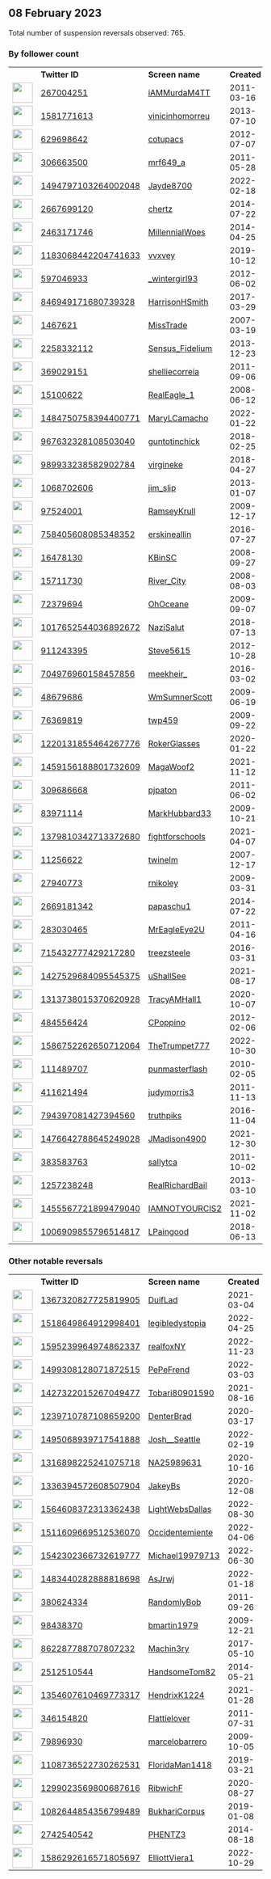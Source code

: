 
## 08 February 2023
Total number of suspension reversals observed: 765.

### By follower count
<table><tr><th></th><th align="left">Twitter ID</th><th align="left">Screen name</th>
<th align="left">Created</th><th align="left">Status</th><th align="left">Suspended</th><th align="left">Followers</th>
<tr><td><a href="https://pbs.twimg.com/profile_images/1366039984189427715/PE--JZik_normal.jpg"><img src="https://pbs.twimg.com/profile_images/1366039984189427715/PE--JZik_normal.jpg" width="40px" height="40px" align="center"/></a></td><td><a href="https://twitter.com/intent/user?user_id=267004251">267004251</a></td><td><a href="https://twitter.com/iAMMurdaM4TT">iAMMurdaM4TT</a></td><td>2011-03-16</td><td align="center"></td><td>2023-01-28</td><td>157015</td></tr>
<tr><td><a href="https://pbs.twimg.com/profile_images/1643640455270105088/eX0kzWMJ_normal.jpg"><img src="https://pbs.twimg.com/profile_images/1643640455270105088/eX0kzWMJ_normal.jpg" width="40px" height="40px" align="center"/></a></td><td><a href="https://twitter.com/intent/user?user_id=1581771613">1581771613</a></td><td><a href="https://twitter.com/vinicinhomorreu">vinicinhomorreu</a></td><td>2013-07-10</td><td align="center">🔒</td><td></td><td>81679</td></tr>
<tr><td><a href="https://pbs.twimg.com/profile_images/1534905804368879621/R5xYZeL5_normal.jpg"><img src="https://pbs.twimg.com/profile_images/1534905804368879621/R5xYZeL5_normal.jpg" width="40px" height="40px" align="center"/></a></td><td><a href="https://twitter.com/intent/user?user_id=629698642">629698642</a></td><td><a href="https://twitter.com/cotupacs">cotupacs</a></td><td>2012-07-07</td><td align="center"></td><td>2022-08-14</td><td>49010</td></tr>
<tr><td><a href="https://pbs.twimg.com/profile_images/1642063675371687937/27ZP5gDf_normal.jpg"><img src="https://pbs.twimg.com/profile_images/1642063675371687937/27ZP5gDf_normal.jpg" width="40px" height="40px" align="center"/></a></td><td><a href="https://twitter.com/intent/user?user_id=306663500">306663500</a></td><td><a href="https://twitter.com/mrf649_a">mrf649_a</a></td><td>2011-05-28</td><td align="center"></td><td></td><td>43865</td></tr>
<tr><td><a href="https://pbs.twimg.com/profile_images/1624579047811608577/9dZKRs2a_normal.jpg"><img src="https://pbs.twimg.com/profile_images/1624579047811608577/9dZKRs2a_normal.jpg" width="40px" height="40px" align="center"/></a></td><td><a href="https://twitter.com/intent/user?user_id=1494797103264002048">1494797103264002048</a></td><td><a href="https://twitter.com/Jayde8700">Jayde8700</a></td><td>2022-02-18</td><td align="center"></td><td>2022-06-06</td><td>32466</td></tr>
<tr><td><a href="https://pbs.twimg.com/profile_images/1390270161563815938/Ph33aNfD_normal.jpg"><img src="https://pbs.twimg.com/profile_images/1390270161563815938/Ph33aNfD_normal.jpg" width="40px" height="40px" align="center"/></a></td><td><a href="https://twitter.com/intent/user?user_id=2667699120">2667699120</a></td><td><a href="https://twitter.com/chertz">chertz</a></td><td>2014-07-22</td><td align="center"></td><td>2023-02-05</td><td>24198</td></tr>
<tr><td><a href="https://pbs.twimg.com/profile_images/1000504124776112130/1cTly-LX_normal.jpg"><img src="https://pbs.twimg.com/profile_images/1000504124776112130/1cTly-LX_normal.jpg" width="40px" height="40px" align="center"/></a></td><td><a href="https://twitter.com/intent/user?user_id=2463171746">2463171746</a></td><td><a href="https://twitter.com/MillennialWoes">MillennialWoes</a></td><td>2014-04-25</td><td align="center"></td><td></td><td>23117</td></tr>
<tr><td><a href="https://pbs.twimg.com/profile_images/1563737006538203136/QHOGmVEI_normal.jpg"><img src="https://pbs.twimg.com/profile_images/1563737006538203136/QHOGmVEI_normal.jpg" width="40px" height="40px" align="center"/></a></td><td><a href="https://twitter.com/intent/user?user_id=1183068442204741633">1183068442204741633</a></td><td><a href="https://twitter.com/vvxvey">vvxvey</a></td><td>2019-10-12</td><td align="center"></td><td>2022-09-26</td><td>20273</td></tr>
<tr><td><a href="https://pbs.twimg.com/profile_images/1649075751633780736/NYmwndl3_normal.jpg"><img src="https://pbs.twimg.com/profile_images/1649075751633780736/NYmwndl3_normal.jpg" width="40px" height="40px" align="center"/></a></td><td><a href="https://twitter.com/intent/user?user_id=597046933">597046933</a></td><td><a href="https://twitter.com/_wintergirl93">_wintergirl93</a></td><td>2012-06-02</td><td align="center"></td><td></td><td>18982</td></tr>
<tr><td><a href="https://pbs.twimg.com/profile_images/1623500343177871361/JkWirMVK_normal.jpg"><img src="https://pbs.twimg.com/profile_images/1623500343177871361/JkWirMVK_normal.jpg" width="40px" height="40px" align="center"/></a></td><td><a href="https://twitter.com/intent/user?user_id=846949171680739328">846949171680739328</a></td><td><a href="https://twitter.com/HarrisonHSmith">HarrisonHSmith</a></td><td>2017-03-29</td><td align="center"></td><td></td><td>18875</td></tr>
<tr><td><a href="https://pbs.twimg.com/profile_images/905315755654307840/3u0xlJ2K_normal.jpg"><img src="https://pbs.twimg.com/profile_images/905315755654307840/3u0xlJ2K_normal.jpg" width="40px" height="40px" align="center"/></a></td><td><a href="https://twitter.com/intent/user?user_id=1467621">1467621</a></td><td><a href="https://twitter.com/MissTrade">MissTrade</a></td><td>2007-03-19</td><td align="center"></td><td>2022-04-14</td><td>17209</td></tr>
<tr><td><a href="https://pbs.twimg.com/profile_images/1205691572844728320/hBOBahD8_normal.jpg"><img src="https://pbs.twimg.com/profile_images/1205691572844728320/hBOBahD8_normal.jpg" width="40px" height="40px" align="center"/></a></td><td><a href="https://twitter.com/intent/user?user_id=2258332112">2258332112</a></td><td><a href="https://twitter.com/Sensus_Fidelium">Sensus_Fidelium</a></td><td>2013-12-23</td><td align="center"></td><td>2022-05-05</td><td>14037</td></tr>
<tr><td><a href="https://pbs.twimg.com/profile_images/1396948671539945479/j6XcdOqq_normal.jpg"><img src="https://pbs.twimg.com/profile_images/1396948671539945479/j6XcdOqq_normal.jpg" width="40px" height="40px" align="center"/></a></td><td><a href="https://twitter.com/intent/user?user_id=369029151">369029151</a></td><td><a href="https://twitter.com/shelliecorreia">shelliecorreia</a></td><td>2011-09-06</td><td align="center"></td><td>2022-08-17</td><td>13098</td></tr>
<tr><td><a href="https://pbs.twimg.com/profile_images/1625599755953774605/AdQxnJYN_normal.jpg"><img src="https://pbs.twimg.com/profile_images/1625599755953774605/AdQxnJYN_normal.jpg" width="40px" height="40px" align="center"/></a></td><td><a href="https://twitter.com/intent/user?user_id=15100622">15100622</a></td><td><a href="https://twitter.com/RealEagle_1">RealEagle_1</a></td><td>2008-06-12</td><td align="center"></td><td>2022-07-21</td><td>12629</td></tr>
<tr><td><a href="https://pbs.twimg.com/profile_images/1584606777513021455/4HS_sFjh_normal.jpg"><img src="https://pbs.twimg.com/profile_images/1584606777513021455/4HS_sFjh_normal.jpg" width="40px" height="40px" align="center"/></a></td><td><a href="https://twitter.com/intent/user?user_id=1484750758394400771">1484750758394400771</a></td><td><a href="https://twitter.com/MaryLCamacho">MaryLCamacho</a></td><td>2022-01-22</td><td align="center"></td><td>2022-12-01</td><td>12038</td></tr>
<tr><td><a href="https://pbs.twimg.com/profile_images/1646628215459311618/AjmzoJlL_normal.jpg"><img src="https://pbs.twimg.com/profile_images/1646628215459311618/AjmzoJlL_normal.jpg" width="40px" height="40px" align="center"/></a></td><td><a href="https://twitter.com/intent/user?user_id=967632328108503040">967632328108503040</a></td><td><a href="https://twitter.com/guntotinchick">guntotinchick</a></td><td>2018-02-25</td><td align="center"></td><td></td><td>11444</td></tr>
<tr><td><a href="https://pbs.twimg.com/profile_images/1396548287021387777/vzXqeR_P_normal.jpg"><img src="https://pbs.twimg.com/profile_images/1396548287021387777/vzXqeR_P_normal.jpg" width="40px" height="40px" align="center"/></a></td><td><a href="https://twitter.com/intent/user?user_id=989933238582902784">989933238582902784</a></td><td><a href="https://twitter.com/virgineke">virgineke</a></td><td>2018-04-27</td><td align="center"></td><td></td><td>10635</td></tr>
<tr><td><a href="https://pbs.twimg.com/profile_images/1655674984897847316/qNe6xqLE_normal.jpg"><img src="https://pbs.twimg.com/profile_images/1655674984897847316/qNe6xqLE_normal.jpg" width="40px" height="40px" align="center"/></a></td><td><a href="https://twitter.com/intent/user?user_id=1068702606">1068702606</a></td><td><a href="https://twitter.com/jim_slip">jim_slip</a></td><td>2013-01-07</td><td align="center"></td><td>2022-08-07</td><td>9570</td></tr>
<tr><td><a href="https://pbs.twimg.com/profile_images/546894883399561217/YsmclmQo_normal.jpeg"><img src="https://pbs.twimg.com/profile_images/546894883399561217/YsmclmQo_normal.jpeg" width="40px" height="40px" align="center"/></a></td><td><a href="https://twitter.com/intent/user?user_id=97524001">97524001</a></td><td><a href="https://twitter.com/RamseyKrull">RamseyKrull</a></td><td>2009-12-17</td><td align="center"></td><td>2022-02-24</td><td>9299</td></tr>
<tr><td><a href="https://pbs.twimg.com/profile_images/1441906542261850117/QE0UsKDN_normal.jpg"><img src="https://pbs.twimg.com/profile_images/1441906542261850117/QE0UsKDN_normal.jpg" width="40px" height="40px" align="center"/></a></td><td><a href="https://twitter.com/intent/user?user_id=758405608085348352">758405608085348352</a></td><td><a href="https://twitter.com/erskineallin">erskineallin</a></td><td>2016-07-27</td><td align="center"></td><td>2022-08-18</td><td>9055</td></tr>
<tr><td><a href="https://pbs.twimg.com/profile_images/1347736616790536192/fmtBWSrp_normal.jpg"><img src="https://pbs.twimg.com/profile_images/1347736616790536192/fmtBWSrp_normal.jpg" width="40px" height="40px" align="center"/></a></td><td><a href="https://twitter.com/intent/user?user_id=16478130">16478130</a></td><td><a href="https://twitter.com/KBinSC">KBinSC</a></td><td>2008-09-27</td><td align="center"></td><td>2022-09-16</td><td>9035</td></tr>
<tr><td><a href="https://pbs.twimg.com/profile_images/1320144642860568576/62CaAz2z_normal.jpg"><img src="https://pbs.twimg.com/profile_images/1320144642860568576/62CaAz2z_normal.jpg" width="40px" height="40px" align="center"/></a></td><td><a href="https://twitter.com/intent/user?user_id=15711730">15711730</a></td><td><a href="https://twitter.com/River_City">River_City</a></td><td>2008-08-03</td><td align="center"></td><td>2022-02-26</td><td>8911</td></tr>
<tr><td><a href="https://pbs.twimg.com/profile_images/1500835818381922304/AoWGNIuO_normal.jpg"><img src="https://pbs.twimg.com/profile_images/1500835818381922304/AoWGNIuO_normal.jpg" width="40px" height="40px" align="center"/></a></td><td><a href="https://twitter.com/intent/user?user_id=72379694">72379694</a></td><td><a href="https://twitter.com/OhOceane">OhOceane</a></td><td>2009-09-07</td><td align="center"></td><td>2022-09-24</td><td>8252</td></tr>
<tr><td><a href="https://pbs.twimg.com/profile_images/1658838028654133252/bCW_rDmy_normal.jpg"><img src="https://pbs.twimg.com/profile_images/1658838028654133252/bCW_rDmy_normal.jpg" width="40px" height="40px" align="center"/></a></td><td><a href="https://twitter.com/intent/user?user_id=1017652544036892672">1017652544036892672</a></td><td><a href="https://twitter.com/NaziSalut">NaziSalut</a></td><td>2018-07-13</td><td align="center"></td><td>2022-12-30</td><td>7468</td></tr>
<tr><td><a href="https://pbs.twimg.com/profile_images/1526264933071171586/VfO1OAxF_normal.jpg"><img src="https://pbs.twimg.com/profile_images/1526264933071171586/VfO1OAxF_normal.jpg" width="40px" height="40px" align="center"/></a></td><td><a href="https://twitter.com/intent/user?user_id=911243395">911243395</a></td><td><a href="https://twitter.com/Steve5615">Steve5615</a></td><td>2012-10-28</td><td align="center"></td><td>2022-09-21</td><td>7440</td></tr>
<tr><td><a href="https://pbs.twimg.com/profile_images/1592833223310168065/FEvP7RDP_normal.jpg"><img src="https://pbs.twimg.com/profile_images/1592833223310168065/FEvP7RDP_normal.jpg" width="40px" height="40px" align="center"/></a></td><td><a href="https://twitter.com/intent/user?user_id=704976960158457856">704976960158457856</a></td><td><a href="https://twitter.com/meekheir_">meekheir_</a></td><td>2016-03-02</td><td align="center"></td><td>2023-01-28</td><td>7366</td></tr>
<tr><td><a href="https://pbs.twimg.com/profile_images/1080515204515954689/vB1fHoxF_normal.jpg"><img src="https://pbs.twimg.com/profile_images/1080515204515954689/vB1fHoxF_normal.jpg" width="40px" height="40px" align="center"/></a></td><td><a href="https://twitter.com/intent/user?user_id=48679686">48679686</a></td><td><a href="https://twitter.com/WmSumnerScott">WmSumnerScott</a></td><td>2009-06-19</td><td align="center"></td><td>2022-03-14</td><td>7258</td></tr>
<tr><td><a href="https://pbs.twimg.com/profile_images/1447570167416999936/vQDErUx4_normal.jpg"><img src="https://pbs.twimg.com/profile_images/1447570167416999936/vQDErUx4_normal.jpg" width="40px" height="40px" align="center"/></a></td><td><a href="https://twitter.com/intent/user?user_id=76369819">76369819</a></td><td><a href="https://twitter.com/twp459">twp459</a></td><td>2009-09-22</td><td align="center"></td><td>2022-07-14</td><td>7255</td></tr>
<tr><td><a href="https://pbs.twimg.com/profile_images/1372268770085978117/NqC16Wer_normal.jpg"><img src="https://pbs.twimg.com/profile_images/1372268770085978117/NqC16Wer_normal.jpg" width="40px" height="40px" align="center"/></a></td><td><a href="https://twitter.com/intent/user?user_id=1220131855464267776">1220131855464267776</a></td><td><a href="https://twitter.com/RokerGlasses">RokerGlasses</a></td><td>2020-01-22</td><td align="center"></td><td>2022-10-28</td><td>7245</td></tr>
<tr><td><a href="https://pbs.twimg.com/profile_images/1496128767659499522/xKjIIxif_normal.jpg"><img src="https://pbs.twimg.com/profile_images/1496128767659499522/xKjIIxif_normal.jpg" width="40px" height="40px" align="center"/></a></td><td><a href="https://twitter.com/intent/user?user_id=1459156188801732609">1459156188801732609</a></td><td><a href="https://twitter.com/MagaWoof2">MagaWoof2</a></td><td>2021-11-12</td><td align="center"></td><td>2022-07-04</td><td>6684</td></tr>
<tr><td><a href="https://pbs.twimg.com/profile_images/1249113361637355520/QoSD3suw_normal.jpg"><img src="https://pbs.twimg.com/profile_images/1249113361637355520/QoSD3suw_normal.jpg" width="40px" height="40px" align="center"/></a></td><td><a href="https://twitter.com/intent/user?user_id=309686668">309686668</a></td><td><a href="https://twitter.com/pjpaton">pjpaton</a></td><td>2011-06-02</td><td align="center"></td><td>2022-07-15</td><td>6448</td></tr>
<tr><td><a href="https://pbs.twimg.com/profile_images/1530645435983200256/umRIGI_2_normal.jpg"><img src="https://pbs.twimg.com/profile_images/1530645435983200256/umRIGI_2_normal.jpg" width="40px" height="40px" align="center"/></a></td><td><a href="https://twitter.com/intent/user?user_id=83971114">83971114</a></td><td><a href="https://twitter.com/MarkHubbard33">MarkHubbard33</a></td><td>2009-10-21</td><td align="center"></td><td>2022-08-03</td><td>5961</td></tr>
<tr><td><a href="https://pbs.twimg.com/profile_images/1430967366331113477/fa2jf0wH_normal.jpg"><img src="https://pbs.twimg.com/profile_images/1430967366331113477/fa2jf0wH_normal.jpg" width="40px" height="40px" align="center"/></a></td><td><a href="https://twitter.com/intent/user?user_id=1379810342713372680">1379810342713372680</a></td><td><a href="https://twitter.com/fightforschools">fightforschools</a></td><td>2021-04-07</td><td align="center"></td><td>2023-02-03</td><td>5770</td></tr>
<tr><td><a href="https://pbs.twimg.com/profile_images/1520720462472531970/ZBkDa9F8_normal.jpg"><img src="https://pbs.twimg.com/profile_images/1520720462472531970/ZBkDa9F8_normal.jpg" width="40px" height="40px" align="center"/></a></td><td><a href="https://twitter.com/intent/user?user_id=11256622">11256622</a></td><td><a href="https://twitter.com/twinelm">twinelm</a></td><td>2007-12-17</td><td align="center"></td><td>2022-08-01</td><td>5441</td></tr>
<tr><td><a href="https://pbs.twimg.com/profile_images/1253165980970180608/1AauLVvm_normal.jpg"><img src="https://pbs.twimg.com/profile_images/1253165980970180608/1AauLVvm_normal.jpg" width="40px" height="40px" align="center"/></a></td><td><a href="https://twitter.com/intent/user?user_id=27940773">27940773</a></td><td><a href="https://twitter.com/rnikoley">rnikoley</a></td><td>2009-03-31</td><td align="center"></td><td></td><td>5355</td></tr>
<tr><td><a href="https://pbs.twimg.com/profile_images/600820241476788224/dxXaunLk_normal.jpg"><img src="https://pbs.twimg.com/profile_images/600820241476788224/dxXaunLk_normal.jpg" width="40px" height="40px" align="center"/></a></td><td><a href="https://twitter.com/intent/user?user_id=2669181342">2669181342</a></td><td><a href="https://twitter.com/papaschu1">papaschu1</a></td><td>2014-07-22</td><td align="center"></td><td>2022-07-16</td><td>5006</td></tr>
<tr><td><a href="https://pbs.twimg.com/profile_images/1355341022470025216/xcZx3DED_normal.jpg"><img src="https://pbs.twimg.com/profile_images/1355341022470025216/xcZx3DED_normal.jpg" width="40px" height="40px" align="center"/></a></td><td><a href="https://twitter.com/intent/user?user_id=283030465">283030465</a></td><td><a href="https://twitter.com/MrEagleEye2U">MrEagleEye2U</a></td><td>2011-04-16</td><td align="center"></td><td>2022-11-14</td><td>4998</td></tr>
<tr><td><a href="https://pbs.twimg.com/profile_images/1350911299073437696/YOlficGj_normal.png"><img src="https://pbs.twimg.com/profile_images/1350911299073437696/YOlficGj_normal.png" width="40px" height="40px" align="center"/></a></td><td><a href="https://twitter.com/intent/user?user_id=715432777429217280">715432777429217280</a></td><td><a href="https://twitter.com/treezsteele">treezsteele</a></td><td>2016-03-31</td><td align="center"></td><td>2022-03-18</td><td>4934</td></tr>
<tr><td><a href="https://pbs.twimg.com/profile_images/1643256817365966849/o70f8wjz_normal.jpg"><img src="https://pbs.twimg.com/profile_images/1643256817365966849/o70f8wjz_normal.jpg" width="40px" height="40px" align="center"/></a></td><td><a href="https://twitter.com/intent/user?user_id=1427529684095545375">1427529684095545375</a></td><td><a href="https://twitter.com/uShallSee">uShallSee</a></td><td>2021-08-17</td><td align="center"></td><td>2022-09-01</td><td>4803</td></tr>
<tr><td><a href="https://pbs.twimg.com/profile_images/1553190339594387457/pb2KSe3t_normal.jpg"><img src="https://pbs.twimg.com/profile_images/1553190339594387457/pb2KSe3t_normal.jpg" width="40px" height="40px" align="center"/></a></td><td><a href="https://twitter.com/intent/user?user_id=1313738015370620928">1313738015370620928</a></td><td><a href="https://twitter.com/TracyAMHall1">TracyAMHall1</a></td><td>2020-10-07</td><td align="center"></td><td>2022-08-31</td><td>4657</td></tr>
<tr><td><a href="https://pbs.twimg.com/profile_images/1641634973353656321/Z7ZPPnGm_normal.jpg"><img src="https://pbs.twimg.com/profile_images/1641634973353656321/Z7ZPPnGm_normal.jpg" width="40px" height="40px" align="center"/></a></td><td><a href="https://twitter.com/intent/user?user_id=484556424">484556424</a></td><td><a href="https://twitter.com/CPoppino">CPoppino</a></td><td>2012-02-06</td><td align="center"></td><td>2022-08-07</td><td>4651</td></tr>
<tr><td><a href="https://pbs.twimg.com/profile_images/1597899131988705280/ImNQbkXH_normal.jpg"><img src="https://pbs.twimg.com/profile_images/1597899131988705280/ImNQbkXH_normal.jpg" width="40px" height="40px" align="center"/></a></td><td><a href="https://twitter.com/intent/user?user_id=1586752262650712064">1586752262650712064</a></td><td><a href="https://twitter.com/TheTrumpet777">TheTrumpet777</a></td><td>2022-10-30</td><td align="center"></td><td>2022-12-15</td><td>4635</td></tr>
<tr><td><a href="https://pbs.twimg.com/profile_images/1624181939732197378/A3unV-zN_normal.jpg"><img src="https://pbs.twimg.com/profile_images/1624181939732197378/A3unV-zN_normal.jpg" width="40px" height="40px" align="center"/></a></td><td><a href="https://twitter.com/intent/user?user_id=111489707">111489707</a></td><td><a href="https://twitter.com/punmasterflash">punmasterflash</a></td><td>2010-02-05</td><td align="center"></td><td></td><td>4634</td></tr>
<tr><td><a href="https://pbs.twimg.com/profile_images/1385307460836208641/CXPvbnQi_normal.jpg"><img src="https://pbs.twimg.com/profile_images/1385307460836208641/CXPvbnQi_normal.jpg" width="40px" height="40px" align="center"/></a></td><td><a href="https://twitter.com/intent/user?user_id=411621494">411621494</a></td><td><a href="https://twitter.com/judymorris3">judymorris3</a></td><td>2011-11-13</td><td align="center"></td><td>2022-06-15</td><td>4627</td></tr>
<tr><td><a href="https://pbs.twimg.com/profile_images/797984457194086400/4FTqowjV_normal.jpg"><img src="https://pbs.twimg.com/profile_images/797984457194086400/4FTqowjV_normal.jpg" width="40px" height="40px" align="center"/></a></td><td><a href="https://twitter.com/intent/user?user_id=794397081427394560">794397081427394560</a></td><td><a href="https://twitter.com/truthpiks">truthpiks</a></td><td>2016-11-04</td><td align="center"></td><td>2022-07-15</td><td>4589</td></tr>
<tr><td><a href="https://pbs.twimg.com/profile_images/1637669658063929346/eE_9qi2K_normal.jpg"><img src="https://pbs.twimg.com/profile_images/1637669658063929346/eE_9qi2K_normal.jpg" width="40px" height="40px" align="center"/></a></td><td><a href="https://twitter.com/intent/user?user_id=1476642788645249028">1476642788645249028</a></td><td><a href="https://twitter.com/JMadison4900">JMadison4900</a></td><td>2021-12-30</td><td align="center"></td><td>2022-07-28</td><td>4559</td></tr>
<tr><td><a href="https://pbs.twimg.com/profile_images/1540917160314142721/kTToMcSw_normal.jpg"><img src="https://pbs.twimg.com/profile_images/1540917160314142721/kTToMcSw_normal.jpg" width="40px" height="40px" align="center"/></a></td><td><a href="https://twitter.com/intent/user?user_id=383583763">383583763</a></td><td><a href="https://twitter.com/sallytca">sallytca</a></td><td>2011-10-02</td><td align="center"></td><td>2022-07-24</td><td>4530</td></tr>
<tr><td><a href="https://pbs.twimg.com/profile_images/1625176673191702528/eVVTKqdn_normal.jpg"><img src="https://pbs.twimg.com/profile_images/1625176673191702528/eVVTKqdn_normal.jpg" width="40px" height="40px" align="center"/></a></td><td><a href="https://twitter.com/intent/user?user_id=1257238248">1257238248</a></td><td><a href="https://twitter.com/RealRichardBail">RealRichardBail</a></td><td>2013-03-10</td><td align="center"></td><td>2022-04-28</td><td>4434</td></tr>
<tr><td><a href="https://pbs.twimg.com/profile_images/1636378470413660161/b5zwAoyS_normal.jpg"><img src="https://pbs.twimg.com/profile_images/1636378470413660161/b5zwAoyS_normal.jpg" width="40px" height="40px" align="center"/></a></td><td><a href="https://twitter.com/intent/user?user_id=1455567721899479040">1455567721899479040</a></td><td><a href="https://twitter.com/IAMNOTYOURCIS2">IAMNOTYOURCIS2</a></td><td>2021-11-02</td><td align="center"></td><td>2022-05-21</td><td>4400</td></tr>
<tr><td><a href="https://pbs.twimg.com/profile_images/1020065389143703552/P56DLdrm_normal.jpg"><img src="https://pbs.twimg.com/profile_images/1020065389143703552/P56DLdrm_normal.jpg" width="40px" height="40px" align="center"/></a></td><td><a href="https://twitter.com/intent/user?user_id=1006909855796514817">1006909855796514817</a></td><td><a href="https://twitter.com/LPaingood">LPaingood</a></td><td>2018-06-13</td><td align="center"></td><td>2022-03-07</td><td>4375</td></tr>
</table>

### Other notable reversals
<table><tr><th></th><th align="left">Twitter ID</th><th align="left">Screen name</th>
<th align="left">Created</th><th align="left">Status</th><th align="left">Suspended</th><th align="left">Followers</th>
<tr><td><a href="https://pbs.twimg.com/profile_images/1599875737741410304/7vcP8BCD_normal.jpg"><img src="https://pbs.twimg.com/profile_images/1599875737741410304/7vcP8BCD_normal.jpg" width="40px" height="40px" align="center"/></a></td><td><a href="https://twitter.com/intent/user?user_id=1367320827725819905">1367320827725819905</a></td><td><a href="https://twitter.com/DuifLad">DuifLad</a></td><td>2021-03-04</td><td align="center"></td><td>2022-12-22</td><td>324</td></tr>
<tr><td><a href="https://pbs.twimg.com/profile_images/1518694030141362176/fkhS2G0N_normal.jpg"><img src="https://pbs.twimg.com/profile_images/1518694030141362176/fkhS2G0N_normal.jpg" width="40px" height="40px" align="center"/></a></td><td><a href="https://twitter.com/intent/user?user_id=1518649864912998401">1518649864912998401</a></td><td><a href="https://twitter.com/legibledystopia">legibledystopia</a></td><td>2022-04-25</td><td align="center"></td><td>2023-01-22</td><td>130</td></tr>
<tr><td><a href="https://pbs.twimg.com/profile_images/1595240134022045696/bKEyhrTG_normal.jpg"><img src="https://pbs.twimg.com/profile_images/1595240134022045696/bKEyhrTG_normal.jpg" width="40px" height="40px" align="center"/></a></td><td><a href="https://twitter.com/intent/user?user_id=1595239964974862337">1595239964974862337</a></td><td><a href="https://twitter.com/realfoxNY">realfoxNY</a></td><td>2022-11-23</td><td align="center">🔒</td><td>2022-12-27</td><td>228</td></tr>
<tr><td><a href="https://pbs.twimg.com/profile_images/1640182781345972225/WLwnbCLZ_normal.jpg"><img src="https://pbs.twimg.com/profile_images/1640182781345972225/WLwnbCLZ_normal.jpg" width="40px" height="40px" align="center"/></a></td><td><a href="https://twitter.com/intent/user?user_id=1499308128071872515">1499308128071872515</a></td><td><a href="https://twitter.com/PePeFrend">PePeFrend</a></td><td>2022-03-03</td><td align="center"></td><td>2022-11-28</td><td>104</td></tr>
<tr><td><a href="https://pbs.twimg.com/profile_images/1441565309945753606/94ydwhGt_normal.jpg"><img src="https://pbs.twimg.com/profile_images/1441565309945753606/94ydwhGt_normal.jpg" width="40px" height="40px" align="center"/></a></td><td><a href="https://twitter.com/intent/user?user_id=1427322015267049477">1427322015267049477</a></td><td><a href="https://twitter.com/Tobari80901590">Tobari80901590</a></td><td>2021-08-16</td><td align="center"></td><td>2022-12-31</td><td>35</td></tr>
<tr><td><a href="https://pbs.twimg.com/profile_images/1344690725112332288/UK4RvE6e_normal.jpg"><img src="https://pbs.twimg.com/profile_images/1344690725112332288/UK4RvE6e_normal.jpg" width="40px" height="40px" align="center"/></a></td><td><a href="https://twitter.com/intent/user?user_id=1239710787108659200">1239710787108659200</a></td><td><a href="https://twitter.com/DenterBrad">DenterBrad</a></td><td>2020-03-17</td><td align="center"></td><td>2023-01-19</td><td>196</td></tr>
<tr><td><a href="https://pbs.twimg.com/profile_images/1495076978801528833/p3Wy4opS_normal.jpg"><img src="https://pbs.twimg.com/profile_images/1495076978801528833/p3Wy4opS_normal.jpg" width="40px" height="40px" align="center"/></a></td><td><a href="https://twitter.com/intent/user?user_id=1495068939717541888">1495068939717541888</a></td><td><a href="https://twitter.com/Josh__Seattle">Josh__Seattle</a></td><td>2022-02-19</td><td align="center"></td><td>2022-12-16</td><td>760</td></tr>
<tr><td><a href="https://pbs.twimg.com/profile_images/1507198501658275844/V3a_Gfif_normal.jpg"><img src="https://pbs.twimg.com/profile_images/1507198501658275844/V3a_Gfif_normal.jpg" width="40px" height="40px" align="center"/></a></td><td><a href="https://twitter.com/intent/user?user_id=1316898225241075718">1316898225241075718</a></td><td><a href="https://twitter.com/NA25989631">NA25989631</a></td><td>2020-10-16</td><td align="center"></td><td>2022-11-18</td><td>637</td></tr>
<tr><td><a href="https://pbs.twimg.com/profile_images/1625929890028453909/oII0M25L_normal.jpg"><img src="https://pbs.twimg.com/profile_images/1625929890028453909/oII0M25L_normal.jpg" width="40px" height="40px" align="center"/></a></td><td><a href="https://twitter.com/intent/user?user_id=1336394572608507904">1336394572608507904</a></td><td><a href="https://twitter.com/JakeyBs">JakeyBs</a></td><td>2020-12-08</td><td align="center"></td><td>2022-12-09</td><td>205</td></tr>
<tr><td><a href="https://pbs.twimg.com/profile_images/1659258837298290688/9aqdZP5S_normal.jpg"><img src="https://pbs.twimg.com/profile_images/1659258837298290688/9aqdZP5S_normal.jpg" width="40px" height="40px" align="center"/></a></td><td><a href="https://twitter.com/intent/user?user_id=1564608372313362438">1564608372313362438</a></td><td><a href="https://twitter.com/LightWebsDallas">LightWebsDallas</a></td><td>2022-08-30</td><td align="center"></td><td>2023-01-20</td><td>291</td></tr>
<tr><td><a href="https://pbs.twimg.com/profile_images/1511611977319260163/Xl5Wpkho_normal.jpg"><img src="https://pbs.twimg.com/profile_images/1511611977319260163/Xl5Wpkho_normal.jpg" width="40px" height="40px" align="center"/></a></td><td><a href="https://twitter.com/intent/user?user_id=1511609669512536070">1511609669512536070</a></td><td><a href="https://twitter.com/Occidentemiente">Occidentemiente</a></td><td>2022-04-06</td><td align="center"></td><td>2022-12-28</td><td>581</td></tr>
<tr><td><a href="https://pbs.twimg.com/profile_images/1644053066121990159/x57Avxzt_normal.jpg"><img src="https://pbs.twimg.com/profile_images/1644053066121990159/x57Avxzt_normal.jpg" width="40px" height="40px" align="center"/></a></td><td><a href="https://twitter.com/intent/user?user_id=1542302366732619777">1542302366732619777</a></td><td><a href="https://twitter.com/Michael19979713">Michael19979713</a></td><td>2022-06-30</td><td align="center"></td><td>2023-01-21</td><td>2633</td></tr>
<tr><td><a href="https://pbs.twimg.com/profile_images/1483440641250050049/C03MXk8G_normal.jpg"><img src="https://pbs.twimg.com/profile_images/1483440641250050049/C03MXk8G_normal.jpg" width="40px" height="40px" align="center"/></a></td><td><a href="https://twitter.com/intent/user?user_id=1483440282888818698">1483440282888818698</a></td><td><a href="https://twitter.com/AsJrwj">AsJrwj</a></td><td>2022-01-18</td><td align="center"></td><td>2023-02-07</td><td>237</td></tr>
<tr><td><a href="https://pbs.twimg.com/profile_images/634418270292934656/CMBLBKUx_normal.png"><img src="https://pbs.twimg.com/profile_images/634418270292934656/CMBLBKUx_normal.png" width="40px" height="40px" align="center"/></a></td><td><a href="https://twitter.com/intent/user?user_id=380624334">380624334</a></td><td><a href="https://twitter.com/RandomlyBob">RandomlyBob</a></td><td>2011-09-26</td><td align="center"></td><td>2023-01-28</td><td>448</td></tr>
<tr><td><a href="https://pbs.twimg.com/profile_images/1493546368253796352/bGm-5Vfd_normal.jpg"><img src="https://pbs.twimg.com/profile_images/1493546368253796352/bGm-5Vfd_normal.jpg" width="40px" height="40px" align="center"/></a></td><td><a href="https://twitter.com/intent/user?user_id=98438370">98438370</a></td><td><a href="https://twitter.com/bmartin1979">bmartin1979</a></td><td>2009-12-21</td><td align="center"></td><td>2022-12-07</td><td>522</td></tr>
<tr><td><a href="https://pbs.twimg.com/profile_images/1577640120731279360/UMgoV3hv_normal.jpg"><img src="https://pbs.twimg.com/profile_images/1577640120731279360/UMgoV3hv_normal.jpg" width="40px" height="40px" align="center"/></a></td><td><a href="https://twitter.com/intent/user?user_id=862287788707807232">862287788707807232</a></td><td><a href="https://twitter.com/Machin3ry">Machin3ry</a></td><td>2017-05-10</td><td align="center"></td><td>2023-01-04</td><td>1180</td></tr>
<tr><td><a href="https://pbs.twimg.com/profile_images/1308406299185512449/bXTsV8zr_normal.jpg"><img src="https://pbs.twimg.com/profile_images/1308406299185512449/bXTsV8zr_normal.jpg" width="40px" height="40px" align="center"/></a></td><td><a href="https://twitter.com/intent/user?user_id=2512510544">2512510544</a></td><td><a href="https://twitter.com/HandsomeTom82">HandsomeTom82</a></td><td>2014-05-21</td><td align="center"></td><td>2022-12-21</td><td>486</td></tr>
<tr><td><a href="https://pbs.twimg.com/profile_images/1354608196938309636/nmThEsnN_normal.jpg"><img src="https://pbs.twimg.com/profile_images/1354608196938309636/nmThEsnN_normal.jpg" width="40px" height="40px" align="center"/></a></td><td><a href="https://twitter.com/intent/user?user_id=1354607610469773317">1354607610469773317</a></td><td><a href="https://twitter.com/HendrixK1224">HendrixK1224</a></td><td>2021-01-28</td><td align="center">🔒</td><td>2022-12-16</td><td>58</td></tr>
<tr><td><a href="https://pbs.twimg.com/profile_images/1507912554844233729/7U-Y3Yww_normal.jpg"><img src="https://pbs.twimg.com/profile_images/1507912554844233729/7U-Y3Yww_normal.jpg" width="40px" height="40px" align="center"/></a></td><td><a href="https://twitter.com/intent/user?user_id=346154820">346154820</a></td><td><a href="https://twitter.com/Flattielover">Flattielover</a></td><td>2011-07-31</td><td align="center"></td><td>2023-02-04</td><td>2661</td></tr>
<tr><td><a href="https://pbs.twimg.com/profile_images/1525965390807027712/IhBKusMh_normal.jpg"><img src="https://pbs.twimg.com/profile_images/1525965390807027712/IhBKusMh_normal.jpg" width="40px" height="40px" align="center"/></a></td><td><a href="https://twitter.com/intent/user?user_id=79896930">79896930</a></td><td><a href="https://twitter.com/marcelobarrero">marcelobarrero</a></td><td>2009-10-05</td><td align="center"></td><td>2022-09-03</td><td>108</td></tr>
<tr><td><a href="https://pbs.twimg.com/profile_images/1108802408010924032/SkSXkj-j_normal.jpg"><img src="https://pbs.twimg.com/profile_images/1108802408010924032/SkSXkj-j_normal.jpg" width="40px" height="40px" align="center"/></a></td><td><a href="https://twitter.com/intent/user?user_id=1108736522730262531">1108736522730262531</a></td><td><a href="https://twitter.com/FloridaMan1418">FloridaMan1418</a></td><td>2019-03-21</td><td align="center">🚫</td><td>2022-08-05</td><td>125</td></tr>
<tr><td><a href="https://pbs.twimg.com/profile_images/1299025856451420160/vPswNrtQ_normal.jpg"><img src="https://pbs.twimg.com/profile_images/1299025856451420160/vPswNrtQ_normal.jpg" width="40px" height="40px" align="center"/></a></td><td><a href="https://twitter.com/intent/user?user_id=1299023569800687616">1299023569800687616</a></td><td><a href="https://twitter.com/RibwichF">RibwichF</a></td><td>2020-08-27</td><td align="center"></td><td>2022-12-31</td><td>18</td></tr>
<tr><td><a href="https://pbs.twimg.com/profile_images/1628821938197127168/se8BjNFS_normal.jpg"><img src="https://pbs.twimg.com/profile_images/1628821938197127168/se8BjNFS_normal.jpg" width="40px" height="40px" align="center"/></a></td><td><a href="https://twitter.com/intent/user?user_id=1082644854356799489">1082644854356799489</a></td><td><a href="https://twitter.com/BukhariCorpus">BukhariCorpus</a></td><td>2019-01-08</td><td align="center">🔒</td><td>2022-10-28</td><td>241</td></tr>
<tr><td><a href="https://pbs.twimg.com/profile_images/503581776732639232/Y_-Kfmu6_normal.jpeg"><img src="https://pbs.twimg.com/profile_images/503581776732639232/Y_-Kfmu6_normal.jpeg" width="40px" height="40px" align="center"/></a></td><td><a href="https://twitter.com/intent/user?user_id=2742540542">2742540542</a></td><td><a href="https://twitter.com/PHENTZ3">PHENTZ3</a></td><td>2014-08-18</td><td align="center"></td><td>2022-07-24</td><td>1455</td></tr>
<tr><td><a href="https://pbs.twimg.com/profile_images/1586292882893324288/ug9frp0n_normal.png"><img src="https://pbs.twimg.com/profile_images/1586292882893324288/ug9frp0n_normal.png" width="40px" height="40px" align="center"/></a></td><td><a href="https://twitter.com/intent/user?user_id=1586292616571805697">1586292616571805697</a></td><td><a href="https://twitter.com/ElliottViera1">ElliottViera1</a></td><td>2022-10-29</td><td align="center"></td><td>2022-12-15</td><td>758</td></tr>
</table>
